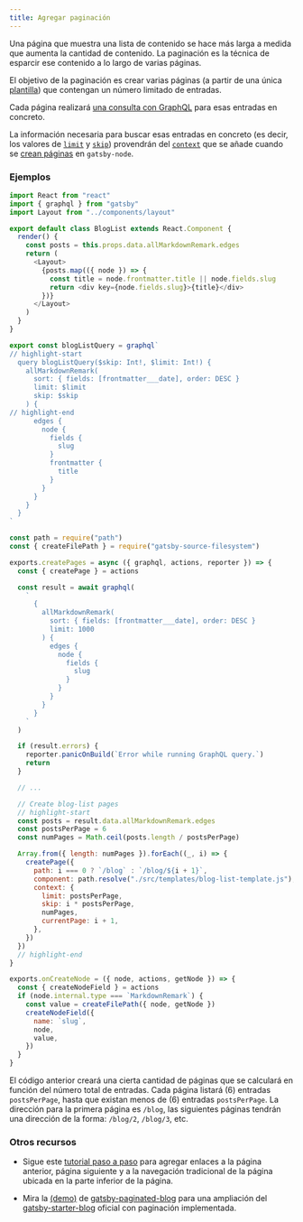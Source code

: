 ```yaml
---
title: Agregar paginación
---
```


Una página que muestra una lista de contenido se hace más larga a medida que aumenta la cantidad de contenido.
La paginación es la técnica de esparcir ese contenido a lo largo de varias páginas.

El objetivo de la paginación es crear varias páginas (a partir de una única [plantilla](/docs/building-with-components/#page-template-components)) que contengan un número limitado de entradas.

Cada página realizará [una consulta con GraphQL](/docs/querying-with-graphql/) para esas entradas en concreto.

La información necesaria para buscar esas entradas en concreto (es decir, los valores de [`limit`](/docs/graphql-reference/#limit) y [`skip`](/docs/graphql-reference/#skip)) provendrán del [`context`](/docs/graphql-reference/#query-variables) que se añade cuando se [crean páginas](/docs/creating-and-modifying-pages/#creating-pages-in-gatsby-nodejs) en `gatsby-node`.

### Ejemplos

```js:title=src/templates/blog-list-template.js
import React from "react"
import { graphql } from "gatsby"
import Layout from "../components/layout"

export default class BlogList extends React.Component {
  render() {
    const posts = this.props.data.allMarkdownRemark.edges
    return (
      <Layout>
        {posts.map(({ node }) => {
          const title = node.frontmatter.title || node.fields.slug
          return <div key={node.fields.slug}>{title}</div>
        })}
      </Layout>
    )
  }
}

export const blogListQuery = graphql`
// highlight-start
  query blogListQuery($skip: Int!, $limit: Int!) {
    allMarkdownRemark(
      sort: { fields: [frontmatter___date], order: DESC }
      limit: $limit
      skip: $skip
    ) {
// highlight-end
      edges {
        node {
          fields {
            slug
          }
          frontmatter {
            title
          }
        }
      }
    }
  }
`
```

```js:title=gatsby-node.js
const path = require("path")
const { createFilePath } = require("gatsby-source-filesystem")

exports.createPages = async ({ graphql, actions, reporter }) => {
  const { createPage } = actions

  const result = await graphql(
    `
      {
        allMarkdownRemark(
          sort: { fields: [frontmatter___date], order: DESC }
          limit: 1000
        ) {
          edges {
            node {
              fields {
                slug
              }
            }
          }
        }
      }
    `
  )

  if (result.errors) {
    reporter.panicOnBuild(`Error while running GraphQL query.`)
    return
  }

  // ...

  // Create blog-list pages
  // highlight-start
  const posts = result.data.allMarkdownRemark.edges
  const postsPerPage = 6
  const numPages = Math.ceil(posts.length / postsPerPage)

  Array.from({ length: numPages }).forEach((_, i) => {
    createPage({
      path: i === 0 ? `/blog` : `/blog/${i + 1}`,
      component: path.resolve("./src/templates/blog-list-template.js"),
      context: {
        limit: postsPerPage,
        skip: i * postsPerPage,
        numPages,
        currentPage: i + 1,
      },
    })
  })
  // highlight-end
}

exports.onCreateNode = ({ node, actions, getNode }) => {
  const { createNodeField } = actions
  if (node.internal.type === `MarkdownRemark`) {
    const value = createFilePath({ node, getNode })
    createNodeField({
      name: `slug`,
      node,
      value,
    })
  }
}
```

El código anterior creará una cierta cantidad de páginas que se calculará en función del número total de entradas. Cada página listará (6) entradas `postsPerPage`, hasta que existan menos de (6) entradas `postsPerPage`.
La dirección para la primera página es `/blog`, las siguientes páginas tendrán una dirección de la forma: `/blog/2`, `/blog/3`, etc.

### Otros recursos

- Sigue este [tutorial paso a paso](https://nickymeuleman.netlify.com/blog/gatsby-pagination/) para agregar enlaces a la página anterior, página siguiente y a la navegación tradicional de la página ubicada en la parte inferior de la página.

- Mira la [(demo)](https://nickymeuleman.github.io/gatsby-paginated-blog/) de [gatsby-paginated-blog](https://github.com/NickyMeuleman/gatsby-paginated-blog) para una ampliación del [gatsby-starter-blog](https://github.com/gatsbyjs/gatsby-starter-blog) oficial con paginación implementada.
